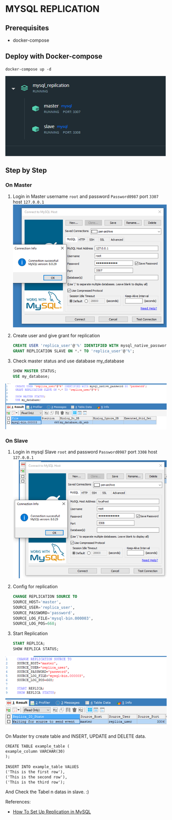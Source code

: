 # MYSQL REPLICATION

## Prerequisites
 - docker-compose

## Deploy with Docker-compose
`docker-compose up -d`

![Ready](img/ready.png)

## Step by Step 
### On Master
1. Login in Master username `root` and password `Password0987` port `3307` host `127.0.0.1`
   ![Master](img/master.png)
2. Create user and give grant for replication
   ```sql
   CREATE USER 'replica_user'@'%' IDENTIFIED WITH mysql_native_password BY 'password';
   GRANT REPLICATION SLAVE ON *.* TO 'replica_user'@'%';
   ```

3. Check master status and use database my_database
    ```sql
    SHOW MASTER STATUS;
    USE my_database;
    ```
![Binlog](img/binlog.png)

### On Slave
1. Login in mysql Slave `root` and password `Password0987` port `3308` host `127.0.0.1`
![slave](img/slave.png)
2. Config for replication
    
    ```sql 
    CHANGE REPLICATION SOURCE TO
    SOURCE_HOST='master',
    SOURCE_USER='replica_user',
    SOURCE_PASSWORD='password',
    SOURCE_LOG_FILE='mysql-bin.000003',
    SOURCE_LOG_POS=668;
    ```
3. Start Replication
    ```sql
    START REPLICA;
    SHOW REPLICA STATUS;
    ```
![Replication](img/replication.png)


On Master try create table and INSERT, UPDATE and DELETE data.

    CREATE TABLE example_table (
    example_column VARCHAR(30)
    );

    INSERT INTO example_table VALUES
    ('This is the first row'),
    ('This is the second row'),
    ('This is the third row');
And Check the Tabel n datas in slave. :)

References:
- [How To Set Up Replication in MySQL]([https://](https://www.digitalocean.com/community/tutorials/how-to-set-up-replication-in-mysql))
